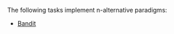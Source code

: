 The following tasks implement n-alternative paradigms:

- [Bandit](../envs.md#neurogym.envs.bandit.Bandit)

